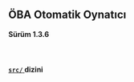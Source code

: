 <h2> ÖBA Otomatik Oynatıcı </h2>
<b> Sürüm 1.3.6 </b>
<br><br><br>
<h4><a href="/MehmetKLl/OBA-Otomatik-Oynatici/main/src/">
<code>src/</code>
</a> dizini</h4>
